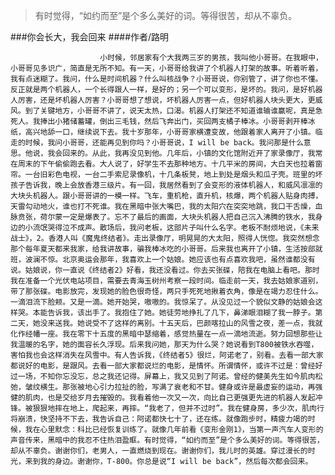> 有时觉得，“如约而至”是个多么美好的词。等得很苦，却从不辜负。

###你会长大，我会回来
####作者/路明

						小时候，邻居家有个大我两三岁的男孩，我叫他小哥哥。在我眼中，小哥哥见多识广，简直是无所不知。有一天，小哥哥给我讲了个机器人打架的故事。听着听着，我有点迷糊了。我问，什么是时间机器？什么叫核战争？小哥哥说，你别管了，讲了你也不懂。反正就是两个机器人，一个长得跟人一样，是好的；另一个可以变形，是坏的。我问，是好机器人厉害，还是坏机器人厉害？小哥哥想了想说，坏机器人厉害一点，但好机器人块头更大，更威风。到了关键地方，小哥哥不讲了，说天太热，口渴。机器人打架还不知道谁输谁赢呢，真是急死人。我捧出小猪储蓄罐，倒出三毛钱，然后飞奔出门，买回两支橘子棒冰。小哥哥剥开棒冰纸，高兴地舔一口，继续说下去。我十岁那年，小哥哥家横遭变故，他跟着家人离开了小镇。临走的时候，我问小哥哥，还能再见到你吗？小哥哥说，I will be back。我问那是什么意思。他说，我会回来的。从此，我再没见到他。几年后，小镇的文化馆附近开了家录像厅，我常在周末的下午偷偷跑去看。大人说了，好学生不去那种地方。十几平米的房间，大白天也拉着窗帘。一台旧彩色电视，一台二手索尼录像机，十几条板凳，地上到处是烟头和瓜子壳。班里的坏孩子告诉我，晚上会放香港三级片。有一回，我居然看到了会变形的液体机器人，和威风凛凛的大块头机器人。跟小哥哥讲的一模一样。飞车，重机枪，直升机，核爆，两个机器人贴身肉搏，天雷勾动地火，谁也打不死谁。我在黑暗中张大嘴巴，我的太阳穴在突突地跳，我口干舌燥，血脉贲张，荷尔蒙一定是爆表了。忘不了最后的画面，大块头机器人把自己沉入沸腾的铁水，我身边的小流氓哭得泣不成声。散场后，我问老板，这部片子叫什么名字。老板不耐烦地说，《未来战士》，2。香港人叫《魔鬼终结者》。走出录像厅，明晃晃的大太阳，照得人恍惚。我突然想念那个每年夏天都来我家，给我讲故事，骗我棒冰吃的小哥哥。后来我也离开了小镇，生活按部就班，波澜不惊。北京奥运会那年，我喜欢上一个姑娘。她应该也有点喜欢我吧，虽然谁都没有说。姑娘说，你一直说《终结者2》好看，我还没看过。你去买张碟，陪我在电脑上看吧。那时我在准备一个光伏电站项目，需要去青海玉树州考察一段时间。临走前一天，我去姑娘家道别，带了那张碟。电影放完，发现她的脸色很奇怪，两只手死死地揪着衣角，像是在竭力忍住什么。一滴泪流下脸颊。又是一滴。她开始哭，嗷嗷的。我惊呆了。从没见过一个貌似文静的姑娘会这样哭。本能告诉我，该出手了。我抱住了她。她徒劳地挣扎了几下，鼻涕眼泪糊了我一脖子。第二天，她没来送我。她说受不了这样的离别。十五天后，巴颜喀拉山的风雪之夜，差一点，我就化作经幡一座。我在零下十五度的黑暗中瑟缩着，感觉热量在一点一滴地流逝。努力回想那些让我温暖的名字，她的面容长久浮现。后来我问她，那天为什么哭？她说看到T800被铁水吞噬，害怕我也会这样消失在风雪中。有人告诉我，《终结者5》很烂，阿诺老了，别看。去看一部大家都说好的电影，是跟风。去看一部大家都说烂的电影，是情怀。所谓情怀，或许不过是：曾经好过一场，不知你忘没忘，总之我还记得。屏幕上，我又见到了阿诺。曾经的健美先生如今肌肉松弛，皱纹横生。那张被地心引力拉扯的脸，写满了衰老和不甘。健身或许是最虚妄的运动，再强健的肌肉，也是交给岁月去摧毁的。我看着他一次又一次，向比自己更强更先进的机器人发起冲锋。被狠狠地摔在地上，爬起来，再摔。“我老了，但并不过时”。我在健身房，多少次，肌肉行将崩溃，快坚持不下去，我告诉自己：阿诺都快七十了，还在练。就像跑步时，精疲力竭的时候，我在心里默念：科比已经恢复训练了。就像几年前看《变形金刚1》，当第一声汽车人变形的声音传来，黑暗中的我忍不住热泪盈眶。有时觉得，“如约而至”是个多么美好的词。等得很苦，却从不辜负。谢谢你们，老男人，一直燃烧到现在。谢谢你们，我儿时的英雄。穿过漫长的时光，来到我的身边。谢谢你，T-800。你总是说“I will be back”，然后每次都会回来。			  		
